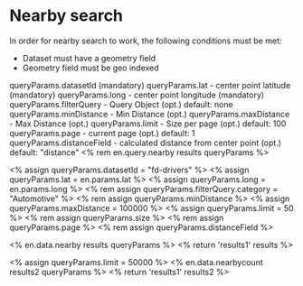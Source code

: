 # Nearby search

In order for nearby search to work, the following conditions must be met:
- Dataset must have a geometry field
- Geometry field must be geo indexed



queryParams.datasetId  (mandatory)
queryParams.lat - center point latitude (mandatory)
queryParams.long - center point longitude (mandatory)
queryParams.filterQuery - Query Object (opt.) default: none
queryParams.minDistance - Min Distance (opt.)
queryParams.maxDistance - Max Distance (opt.)
queryParams.limit - Size per page (opt.) default: 100
queryParams.page - current page (opt.) default: 1
queryParams.distanceField - calculated distance from center point (opt.) default: "distance"
<% rem en.query.nearby results queryParams %>

<% assign queryParams.datasetId = "fd-drivers" %>
<% assign queryParams.lat = en.params.lat %>
<% assign queryParams.long = en.params.long %>
<% rem assign queryParams.filterQuery.category = "Automotive"  %>
<% rem assign queryParams.minDistance  %>
<% assign queryParams.maxDistance = 100000 %>
<% assign queryParams.limit = 50 %>
<% rem assign queryParams.size  %>
<% rem assign queryParams.page  %>
<% rem assign queryParams.distanceField  %>

<% en.data.nearby results queryParams %>
<% return 'results1' results %>


<% assign queryParams.limit = 50000 %>
<% en.data.nearbycount results2 queryParams %>
<% return 'results1' results2 %>
